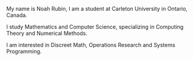 My name is Noah Rubin, I am a student at Carleton University in Ontario, Canada. 

I study Mathematics and Computer Science, specializing in Computing Theory and Numerical Methods.

I am interested in Discreet Math, Operations Research and Systems Programming.
